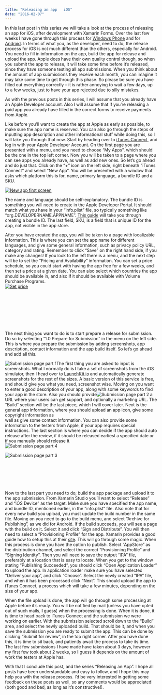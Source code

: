```yaml
---
title: "Releasing an app   iOS"
date: "2016-02-07"
---
```


In this last post in this series we will take a look at the process of releasing an app for iOS, after development with Xamarin Forms. Over the last few weeks I have gone through this process for [Windows Phone](http://blog-leiflarsen.org/releasing-an-app-windows-phone) and for [Android](http://blog.leiflarsen.org/releasing-an-app-android). In terms of what you, as the developer, need to do, the release process for iOS is not much different than the others, especially for Android. You need to fill in information on the app, build the app for release and upload the app. Apple does have their own quality control though, so when you submit the app to release, it will take some time before it’s released, since they have someone testing all app submissions. When you think about the amount of app submissions they receive each month, you can imagine it may take some time to get through this phase. So please be sure you have filled out everything correctly – it is rather annoying to wait a few days, up to a few weeks, just to have your app rejected due to silly mistakes.

As with the previous posts in this series, I will assume that you already have an Apple Developer account. Also I will assume that if you’re releasing a paid app you already have filled in the correct forms to receive payments from Apple.

Like before you’ll want to create the app at Apple as early as possible, to make sure the app name is reserved. You can also go through the steps of inputting app description and other informational stuff while doing this, so I will take you through that now. Start by heading over to [iTunes Connect](https://itunesconnect.apple.com), and log in with your Apple Developer Account. On the first page you are presented with a menu, and you need to choose “My Apps”, which should be the one in the top left corner. Now you will be taken to a page where you can see apps you already have, as well as add new ones. So let’s go ahead and do just that. Click on the “+” icon on the left side, right beneath “iTunes Connect” and select “New App”. You will be presented with a window that asks which platform this is for, name, primary language, a bundle ID and a SKU.

[![New app first screen](/img/2016/02/NewApp-256x300.png?fit=256%2C300)](/img/2016/02/NewApp.png)

The name and language should be self-explanatory. The bundle ID is something you will need to create in the Apple Developer Portal. It should match what you have in your “info.plist” file, so typically something like “org.DEVELOPERNAME.APPNAME”. [This guide](http://www.aquafadas.com/en/documentation/article/creating-the-bundle-id) will take you through creating a bundle ID. The last field, SKU, is a field that is unique ID for the app, not visible in the app store.

After you have created the app, you will be taken to a page with localizable information. This is where you can set the app name for different languages, and give some general information, such as privacy policy URL, category and rating. Remember to click “Save” on the right hand side, if you make any changes! If you look to the left there is a menu, and the next step will be to set the “Pricing and Availability” information. You can set a price schedule, so you could start with having the app free for a few weeks, and then set a price at a given date. You can also select which countries the app should be available in, and also if it should be available with Volume Purchase Programs.  
[![Set price](/img/2016/02/Pricing1-300x204.png?fit=300%2C204)](/img/2016/02/Pricing1.png)

 

 

 

 

The next thing you want to do is to start prepare a release for submission. Do so by selecting “1.0 Prepare for Submission” in the menu on the left side. This is where you prepare the submission by adding screenshots, app description, contact information and the app build itself. So let’s go ahead and add all this.

![Submission page part 1](/img/2016/02/Submission1-300x223.png?fit=300%2C223)The first thing you are asked to input is screenshots. What I normally do is I take a set of screenshots from the iOS simulator, then I head over to [LaunchKit.io](https://launchkit.io) and automatically generate screenshots for the rest of the sizes. A basic version of this service is free, and should give you what you need, screenshot wise. Moving on you want to enter a good description of your app, along with some keywords to find your app in the store. Also you should provide![Submission page part 2](/img/2016/02/Submission2-300x136.png?fit=300%2C136) a URL where your users can get support, and optionally a marketing URL. The “Build” section will be the last piece, which I will cover later. Next is the general app information, where you should upload an app icon, give some copyright information as  
well as give some contact information. You can also provide some information to the testers from Apple, if your app requires special instructions. The last section is where you can decide if the app should auto release after the review, if it should be released earliest a specified date or if you manually should release it.  
![Submission page part 4](/img/2016/02/Submission4-150x150.png?resize=150%2C150)

![Submission page part 3](/img/2016/02/Submission3-150x150.png?resize=150%2C150)

 

 

 

Now to the last part you need to do; build the app package and upload it to the app submission. From Xamarin Studio you’ll want to select “Release” and “iOS Device” as the target. Make sure you have specified the app name, and bundle ID, mentioned earlier, in the “info.plist” file. Also note that for every new build you upload, you must update the build number in the same file. Moving on you need to go to the build menu, and select “Archive for Publishing”, as we did for Android. If the build succeeds, you will see a page with the build on it. Select it and click “Sign and Distribute”. You will then need to select a “Provisioning Profile” for the app. Xamarin provides a good guide how to setup this at their [site](https://developer.xamarin.com/guides/ios/deployment,_testing,_and_metrics/app_distribution/app-store-distribution/). This will go through some magic. When this process is done you have the option to publish. Select “AppStore” as the distribution channel, and select the correct “Provisioning Profile” and “Signing Identity”. Then you will need to save the output “IPA” file, preferably at a location that is easy to locate. When you get to the window stating “Publishing Succeeded”, you should click “Open Application Loader” to upload the app. In application loader make sure you have selected “Deliver your app”, and click “Choose”. Select the newly created “IPA” file, and when it has been processed click “Next”. This should upload the app to iTunes Connect, a process which will take a few minutes, depending on the size of your app.

When the file upload is done, the app will go through some processing at Apple before it’s ready. You will be notified by mail (unless you have opted out of such mails, I guess) when the processing is done. When it is done, it is time to head back to iTunes Connect and the submission we were working on earlier. With the submission selected scroll down to the “Build” area, and select the newly uploaded build. That should be it, and when you save the submission you are ready to submit the app. This can be done by clicking “Submit for review”, in the top right corner. After you have done this, it is time to sit back, and patiently await the process to take its time. The last few submissions I have made have taken about 3 days, however my first few took about 2 weeks, so I guess it depends on the amount of work the testers at Apple has.

With that I conclude this post, and the series “Releasing an App”. I hope all posts have been understandable and easy to follow, and I hope this may help you with the release process. I’d be very interested in getting some feedback on these posts as well, so any comments would be appreciated (both good and bad, as long as it’s constructive!).

